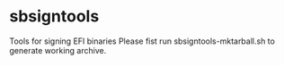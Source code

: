 # sbsigntools
Tools for signing EFI binaries
Please fist run sbsigntools-mktarball.sh to generate working archive.
